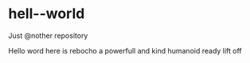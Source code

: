 # hell--world
Just @nother repository

Hello word here is rebocho 
a powerfull and kind humanoid ready lift off
